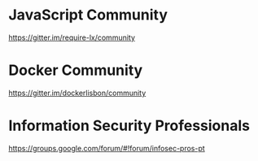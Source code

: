 # JavaScript Community

https://gitter.im/require-lx/community

# Docker Community

https://gitter.im/dockerlisbon/community

# Information Security Professionals

https://groups.google.com/forum/#!forum/infosec-pros-pt
